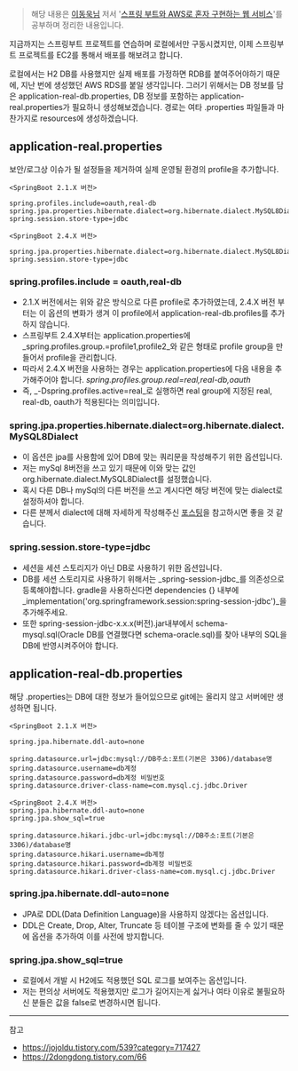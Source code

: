 > 해당 내용은 [이동욱님](https://jojoldu.tistory.com/) 저서 '[스프링 부트와 AWS로 혼자 구현하는 웹 서비스](http://www.kyobobook.co.kr/product/detailViewKor.laf?ejkGb=KOR&mallGb=KOR&barcode=9788965402602)'를 공부하며 정리한 내용입니다.

지금까지는 스프링부트 프로젝트를 연습하며 로컬에서만 구동시켰지만, 이제 스프링부트 프로젝트를 EC2를 통해서 배포를 해보려고 합니다.

로컬에서는 H2 DB를 사용했지만 실제 배포를 가정하면 RDB를 붙여주어야하기 때문에, 지난 번에 생성했던 AWS RDS를 붙일 생각입니다.
그러기 위해서는 DB 정보를 담은 application-real-db.properties, DB 정보를 포함하는 application-real.properties가 필요하니 생성해보겠습니다.
경로는 여타 .properties 파일들과 마찬가지로 resources에 생성하겠습니다.

## application-real.properties

보안/로그상 이슈가 될 설정들을 제거하여 실제 운영될 환경의 profile을 추가합니다.

```
<SpringBoot 2.1.X 버전>

spring.profiles.include=oauth,real-db
spring.jpa.properties.hibernate.dialect=org.hibernate.dialect.MySQL8Dialect
spring.session.store-type=jdbc
```

```
<SpringBoot 2.4.X 버전>

spring.jpa.properties.hibernate.dialect=org.hibernate.dialect.MySQL8Dialect
spring.session.store-type=jdbc
```

### spring.profiles.include = oauth,real-db
- 2.1.X 버전에서는 위와 같은 방식으로 다른 profile로 추가하였는데, 2.4.X 버전 부터는 이 옵션의 변화가 생겨 이 profile에서 application-real-db.profiles를 추가하지 않습니다.
- 스프링부트 2.4.X부터는 application.properties에 _spring.profiles.group.<group>=profile1,profile2_와 같은 형태로 profile group을 만들어서 profile을 관리합니다.
- 따라서 2.4.X 버전을 사용하는 경우는 application.properties에 다음 내용을 추가해주어야 합니다. _spring.profiles.group.real=real,real-db,oauth_ 
- 즉, _-Dspring.profiles.active=real_로 실행하면 real group에 지정된 real, real-db, oauth가 적용된다는 의미입니다.


### spring.jpa.properties.hibernate.dialect=org.hibernate.dialect.MySQL8Dialect
- 이 옵션은 jpa를 사용함에 있어 DB에 맞는 쿼리문을 작성해주기 위한 옵션입니다.
- 저는 mySql 8버전을 쓰고 있기 때문에 이와 맞는 값인 org.hibernate.dialect.MySQL8Dialect를 설정했습니다.
- 혹시 다른 DB나 mySql의 다른 버전을 쓰고 계시다면 해당 버전에 맞는 dialect로 설정하셔야 합니다.
- 다른 분께서 dialect에 대해 자세하게 작성해주신 [포스팅](https://2dongdong.tistory.com/66)을 참고하시면 좋을 것 같습니다.

### spring.session.store-type=jdbc
- 세션을 세션 스토리지가 아닌 DB로 사용하기 위한 옵션입니다.
- DB를 세션 스토리지로 사용하기 위해서는 _spring-session-jdbc_를 의존성으로 등록해야합니다.
  gradle을 사용하신다면 dependencies {} 내부에 _implementation('org.springframework.session:spring-session-jdbc')_을 추가해주세요.
- 또한 spring-session-jdbc-x.x.x(버전).jar내부에서 schema-mysql.sql(Oracle DB를 연결했다면 schema-oracle.sql)를 찾아 내부의 SQL을 DB에 반영시켜주어야 합니다.
  

## application-real-db.properties

해당 .properties는 DB에 대한 정보가 들어있으므로 git에는 올리지 않고 서버에만 생성하면 됩니다.

```
<SpringBoot 2.1.X 버전>

spring.jpa.hibernate.ddl-auto=none

spring.datasource.url=jdbc:mysql://DB주소:포트(기본은 3306)/database명
spring.datasource.username=db계정
spring.datasource.password=db계정 비밀번호
spring.datasource.driver-class-name=com.mysql.cj.jdbc.Driver
```

```
<SpringBoot 2.4.X 버전>
spring.jpa.hibernate.ddl-auto=none
spring.jpa.show_sql=true

spring.datasource.hikari.jdbc-url=jdbc:mysql://DB주소:포트(기본은 3306)/database명
spring.datasource.hikari.username=db계정
spring.datasource.hikari.password=db계정 비밀번호
spring.datasource.hikari.driver-class-name=com.mysql.cj.jdbc.Driver
```
### spring.jpa.hibernate.ddl-auto=none
- JPA로 DDL(Data Definition Language)을 사용하지 않겠다는 옵션입니다.
- DDL은 Create, Drop, Alter, Truncate 등 테이블 구조에 변화를 줄 수 있기 때문에 옵션을 추가하여 이를 사전에 방지합니다.

### spring.jpa.show_sql=true
- 로컬에서 개발 시 H2에도 적용했던 SQL 로그를 보여주는 옵션입니다.
- 저는 편의상 서버에도 적용했지만 로그가 길어지는게 싫거나 여타 이유로 불필요하신 분들은 값을 false로 변경하시면 됩니다.

---
참고
  - https://jojoldu.tistory.com/539?category=717427
  - https://2dongdong.tistory.com/66
  
  